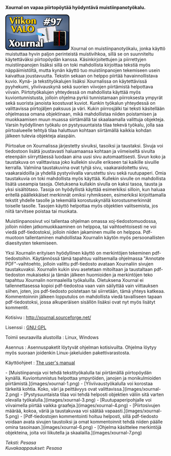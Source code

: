 <!--
Title: 2x45 Xournal - Viikon VALO #97
Date: 2012/11/04
Pageimage: valo97-xournal.png
Tags: Linux,Windows,PDF,Muistiinpanot
-->

**Xournal on vapaa piirtopöytää hyödyntävä muistiinpanotyökalu.**

![](images/valo97-xournal.png "fig:valo97-xournal.png") Xournal on
muistiinpanotyökalu, jonka käyttö muistuttaa hyvin paljon perinteistä
muistivihkoa, sillä se on suunniteltu käytettäväksi piirtopöydän kanssa.
Käsinkirjoitettujen ja piirrettyjen muistiinpanojen lisäksi sillä on
toki mahdollista kirjoittaa tekstiä myös näppäimistöltä, mutta kynän
käyttö tuo muistiinpanojen tekemiseen usein kaivattua joustavuutta.
Tekstin sekaan on helppo piirtää havainnollistava kuvio. Kynä- ja
tekstityökalujen lisäksi Xournalissa on käytettävissä pyyhekumi,
yliviivauskynä sekä suorien viivojen piirtämistä helpottava viivain.
Piirtotyökalujen yhteydessä on mahdollista käyttää myös
kuviontunnistusta, jolloin ohjelma pyrkii tunnistamaan piirroksesta
ympyrät sekä suorista janoista koostuvat kuviot. Kunkin työkalun
yhteydessä on valittavissa piirtojäljen paksuus ja väri. Kukin
piirrosjälki tai teksti käsitellään ohjelmassa omana objektinaan, mikä
mahdollistaa niiden poistamisen ja muokkaamisen muun muassa siirtämällä
tai skaalaamalla valittuja objekteja. Varsin hyödyllinen työkalu on
pystysuuntaista tilaa tekevä työkalu, jolla saa piirtoalueelle tehtyä
tilaa haluttuun kohtaan siirtämällä kaikkia kohdan jälkeen tulevia
objekteja alaspäin.

Piirtoalue on Xournalissa järjestetty sivuiksi, tasoiksi ja taustaksi.
Sivuja voi tiedostoon lisätä joustavasti haluamaansa kohtaan ja
viimeiseltä sivulta eteenpäin siirryttäessä luodaan aina uusi sivu
automaattisesti. Sivun koko ja taustakuva on valittavissa joko kullekin
sivulle erikseen tai kaikille sivuille kerralla. Valmiina taustakuvina
ovat tyhjä sivu, vaakaraidoitettu sivu, vaakaraidoilla ja yhdellä
pystyviivalla varustettu sivu sekä ruutupaperi. Omia taustakuvia on toki
mahdollista myös käyttää. Kullekin sivulle on mahdollista lisätä
useampia tasoja. Oletuksena kullakin sivulla on kaksi tasoa, tausta ja
yksi sisältötaso. Tasoja on hyödyllistä käyttää esimerkiksi silloin, kun
haluaa eritellä päällekkäiset merkinnät omiksi ryhmikseen, esimerkiksi
kirjoittamalla tekstit yhdelle tasolle ja tekemällä korostuskynällä
korostusmerkinnät toiselle tasolle. Tasojen käyttö helpottaa myös
objektien valitsemista, jos niitä tarvitsee poistaa tai muokata.

Muistiinpanosivut voi tallentaa ohjelman omassa xoj-tiedostomuodossa,
jolloin niiden jatkomuokkaaminen on helppoa, tai vaihtoehtoisesti ne voi
viedä pdf-tiedostoksi, jolloin niiden jakaminen muille on helppoa.
Pdf-muotoon tallentaminen mahdollistaa Xournalin käytön myös
persoonallisten diaesitysten tekemiseen.

Yksi Xournalin erityisen hyödyllinen käyttö on merkintöjen tekeminen
pdf-tiedostoihin. Käytännössä tämä tapahtuu valitsemalla ohjelmassa
"Annotate PDF"-vaihtoehto, jolloin valittu pdf-tiedosto avataan
Xournaliin sivujen taustakuvaksi. Xournalin kukin sivu asetetaan
mitoiltaan ja taustaltaan pdf-tiedoston mukaiseksi ja tämän jälkeen
huomioiden ja merkintöjen teko tapahtuu Xournalin normaaleilla
työkaluilla. Oletuksena Xournal ei tallennettasessa kopioi pdf-tiedostoa
vaan vain säilyttää vain viittauksen siihen, joten, jos pdf-tiedosto
poistetaan tai siirretään, tämä yhteys katkeaa. Kommentoinnin jälkeen
lopputulos on mahdollista viedä tavalliseen tapaan pdf-tiedostoksi,
jossa alkuperäisen sisällön lisäksi ovat nyt myös lisätyt kommentit.

Kotisivu
:   <http://xournal.sourceforge.net/>

Lisenssi
:   [GNU GPL](GNU_GPL)

Toimii seuraavilla alustoilla
:   Linux, Windows

Asennus
:   Asennuspaketit löytyvät ohjelman kotisivuilta. Ohjelma löytyy myös
    suoraan joidenkin Linux-jakeluiden pakettivarastosta.

Käyttöohjeet
:   [The user's manual](http://xournal.sourceforge.net/manual.html)

<div class="psgallery" markdown="1">
-   [Muistiinpanoja voi tehdä tekstityökalulla tai piirtämällä
    piirtopöydän kynällä. Kuviontunnistus helpottaa ympyröiden, janojen
    ja monikulmioiden piirtämistä.](images/xournal-1.png)
-   [Yliviivaustyökalulla voi korostaa tärkeitä kohtia. Koko, väri ja
    peittävyys ovat valittavissa.](images/xournal-2.png)
-   [Pystysuuntaista tilaa voi tehdä helposti objektien väliin sitä
    varten olevalla työkalulla.](images/xournal-3.png)
-   [Ruutupaperipohjalle voi viivaimella piirtää vaikka
    graafeja.](images/xournal-4.png)
-   [Piirtosivujen määrää, kokoa, väriä ja taustakuvaa voi säätää
    vapaasti.](images/xournal-5.png)
-   [Pdf-tiedostojen kommentointi hoituu helposti, sillä pdf-tiedosto
    voidaan avata sivujen taustoiksi ja omat kommentoinnit tehdä niiden
    päälle omina tasoinaan.](images/xournal-6.png)
-   [Ohjelma käsittelee merkintöjä objekteina, joita voi liikutella ja
    skaalailla.](images/xournal-7.png)
</div>

*Teksti: Pesasa* <br />
*Kuvakaappaukset: Pesasa*
